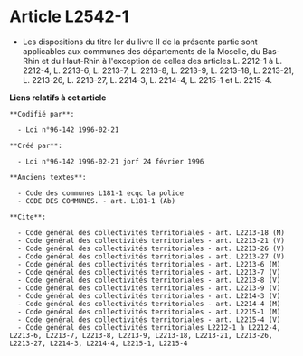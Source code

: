 # Article L2542-1

- Les dispositions du titre Ier du livre II de la présente partie sont applicables aux communes des départements de la
Moselle, du Bas-Rhin et du Haut-Rhin à l'exception de celles des articles L. 2212-1 à L. 2212-4, L. 2213-6, L. 2213-7, L.
2213-8, L. 2213-9, L. 2213-18, L. 2213-21, L. 2213-26, L. 2213-27, L. 2214-3, L. 2214-4, L. 2215-1 et L. 2215-4.

**Liens relatifs à cet article**

	**Codifié par**:

	  - Loi n°96-142 1996-02-21

	**Créé par**:

	  - Loi n°96-142 1996-02-21 jorf 24 février 1996

	**Anciens textes**:

	  - Code des communes L181-1 ecqc la police
	  - CODE DES COMMUNES. - art. L181-1 (Ab)

	**Cite**:

	  - Code général des collectivités territoriales - art. L2213-18 (M)
	  - Code général des collectivités territoriales - art. L2213-21 (V)
	  - Code général des collectivités territoriales - art. L2213-26 (V)
	  - Code général des collectivités territoriales - art. L2213-27 (V)
	  - Code général des collectivités territoriales - art. L2213-6 (M)
	  - Code général des collectivités territoriales - art. L2213-7 (V)
	  - Code général des collectivités territoriales - art. L2213-8 (V)
	  - Code général des collectivités territoriales - art. L2213-9 (V)
	  - Code général des collectivités territoriales - art. L2214-3 (V)
	  - Code général des collectivités territoriales - art. L2214-4 (M)
	  - Code général des collectivités territoriales - art. L2215-1 (M)
	  - Code général des collectivités territoriales - art. L2215-4 (V)
	  - Code général des collectivités territoriales L2212-1 à L2212-4, L2213-6, L2213-7, L2213-8, L2213-9, L2213-18, L2213-21, L2213-26, L2213-27, L2214-3, L2214-4, L2215-1, L2215-4
